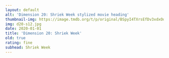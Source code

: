 ```yaml
---
layout: default
alt: 'Dimension 20: Shriek Week stylized movie heading'
thumbnail-img: https://image.tmdb.org/t/p/original/BSpyI4TXrsEfDv3xdxOdIsJSwT.png
img: d20-s12.jpg
date: 2020-01-01
title: 'Dimension 20: Shriek Week'
old: true
rating: fine
subhead: Shriek Week
---
```

